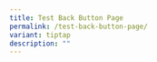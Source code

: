 ```yaml
---
title: Test Back Button Page
permalink: /test-back-button-page/
variant: tiptap
description: ""
---
```

<p></p>